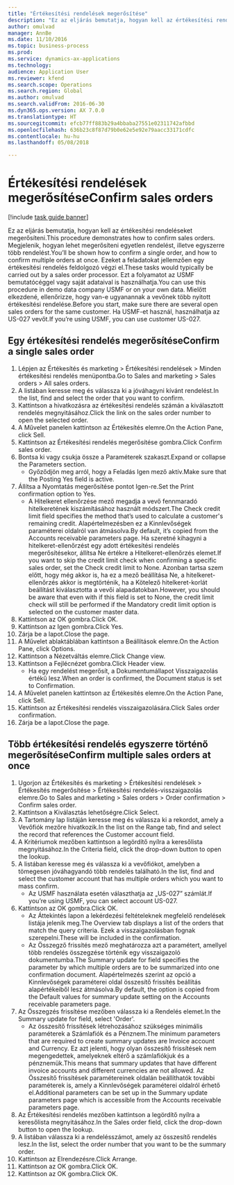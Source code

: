 ```yaml
--- 
title: "Értékesítési rendelések megerősítése"
description: "Ez az eljárás bemutatja, hogyan kell az értékesítési rendeléseket megerősíteni."
author: omulvad
manager: AnnBe
ms.date: 11/10/2016
ms.topic: business-process
ms.prod: 
ms.service: dynamics-ax-applications
ms.technology: 
audience: Application User
ms.reviewer: kfend
ms.search.scope: Operations
ms.search.region: Global
ms.author: omulvad
ms.search.validFrom: 2016-06-30
ms.dyn365.ops.version: AX 7.0.0
ms.translationtype: HT
ms.sourcegitcommit: efcb77ff883b29a4bbaba27551e02311742afbbd
ms.openlocfilehash: 636b23c8f87d79b0e62e5e92e79aacc33171cdfc
ms.contentlocale: hu-hu
ms.lasthandoff: 05/08/2018

---
```

# <a name="confirm-sales-orders"></a><span data-ttu-id="7466e-103">Értékesítési rendelések megerősítése</span><span class="sxs-lookup"><span data-stu-id="7466e-103">Confirm sales orders</span></span>

[!include [task guide banner](../../includes/task-guide-banner.md)]

<span data-ttu-id="7466e-104">Ez az eljárás bemutatja, hogyan kell az értékesítési rendeléseket megerősíteni.</span><span class="sxs-lookup"><span data-stu-id="7466e-104">This procedure demonstrates how to confirm sales orders.</span></span> <span data-ttu-id="7466e-105">Megjelenik, hogyan lehet megerősíteni egyetlen rendelést, illetve egyszerre több rendelést.</span><span class="sxs-lookup"><span data-stu-id="7466e-105">You’ll be shown how to confirm a single order, and how to confirm multiple orders at once.</span></span> <span data-ttu-id="7466e-106">Ezeket a feladatokat jellemzően egy értékesítési rendelés feldolgozó végzi el.</span><span class="sxs-lookup"><span data-stu-id="7466e-106">These tasks would typically be carried out by a sales order processor.</span></span> <span data-ttu-id="7466e-107">Ezt a folyamatot az USMF bemutatócéggel vagy saját adataival is használhatja.</span><span class="sxs-lookup"><span data-stu-id="7466e-107">You can use this procedure in demo data company USMF or on your own data.</span></span> <span data-ttu-id="7466e-108">Mielőtt elkezdené, ellenőrizze, hogy van-e ugyanannak a vevőnek több nyitott értékesítési rendelése.</span><span class="sxs-lookup"><span data-stu-id="7466e-108">Before you start, make sure there are several open sales orders for the same customer.</span></span> <span data-ttu-id="7466e-109">Ha USMF-et használ, használhatja az US-027 vevőt.</span><span class="sxs-lookup"><span data-stu-id="7466e-109">If you’re using USMF, you can use customer US-027.</span></span>


## <a name="confirm-a-single-sales-order"></a><span data-ttu-id="7466e-110">Egy értékesítési rendelés megerősítése</span><span class="sxs-lookup"><span data-stu-id="7466e-110">Confirm a single sales order</span></span>
1. <span data-ttu-id="7466e-111">Lépjen az Értékesítés és marketing > Értékesítési rendelések > Minden értékesítési rendelés menüpontba.</span><span class="sxs-lookup"><span data-stu-id="7466e-111">Go to Sales and marketing > Sales orders > All sales orders.</span></span>
2. <span data-ttu-id="7466e-112">A listában keresse meg és válassza ki a jóváhagyni kívánt rendelést.</span><span class="sxs-lookup"><span data-stu-id="7466e-112">In the list, find and select the order that you want to confirm.</span></span>
3. <span data-ttu-id="7466e-113">Kattintson a hivatkozásra az értékesítési rendelés számán a kiválasztott rendelés megnyitásához.</span><span class="sxs-lookup"><span data-stu-id="7466e-113">Click the link on the sales order number to open the selected order.</span></span>
4. <span data-ttu-id="7466e-114">A Művelet panelen kattintson az Értékesítés elemre.</span><span class="sxs-lookup"><span data-stu-id="7466e-114">On the Action Pane, click Sell.</span></span>
5. <span data-ttu-id="7466e-115">Kattintson az Értékesítési rendelés megerősítése gombra.</span><span class="sxs-lookup"><span data-stu-id="7466e-115">Click Confirm sales order.</span></span>
6. <span data-ttu-id="7466e-116">Bontsa ki vagy csukja össze a Paraméterek szakaszt.</span><span class="sxs-lookup"><span data-stu-id="7466e-116">Expand or collapse the Parameters section.</span></span>
    * <span data-ttu-id="7466e-117">Győződjön meg arról, hogy a Feladás Igen mező aktív.</span><span class="sxs-lookup"><span data-stu-id="7466e-117">Make sure that the Posting Yes field is active.</span></span>  
7. <span data-ttu-id="7466e-118">Állítsa a Nyomtatás megerősítése pontot Igen-re.</span><span class="sxs-lookup"><span data-stu-id="7466e-118">Set the Print confirmation option to Yes.</span></span>
    * <span data-ttu-id="7466e-119">A Hitelkeret ellenőrzése mező megadja a vevő fennmaradó hitelkeretének kiszámításához használt módszert.</span><span class="sxs-lookup"><span data-stu-id="7466e-119">The Check credit limit field specifies the method that’s used to calculate a customer's remaining credit.</span></span> <span data-ttu-id="7466e-120">Alapértelmezésben ez a Kinnlevőségek paraméterei oldalról van átmásolva.</span><span class="sxs-lookup"><span data-stu-id="7466e-120">By default, it’s copied from the Accounts receivable parameters page.</span></span> <span data-ttu-id="7466e-121">Ha szeretné kihagyni a hitelkeret-ellenőrzést egy adott értékesítési rendelés megerősítésekor, állítsa Ne értékre a Hitelkeret-ellenőrzés elemet.</span><span class="sxs-lookup"><span data-stu-id="7466e-121">If you want to skip the credit limit check when confirming a specific sales order, set the Check credit limit to None.</span></span> <span data-ttu-id="7466e-122">Azonban tartsa szem előtt, hogy még akkor is, ha ez a mező beállítása Ne, a hitelkeret-ellenőrzés akkor is megtörténik, ha a Kötelező hitelkeret-korlát beállítást kiválasztotta a vevői alapadatokban.</span><span class="sxs-lookup"><span data-stu-id="7466e-122">However, you should be aware that even with if this field is set to None, the credit limit check will still be performed if the Mandatory credit limit option is selected on the customer master data.</span></span>  
8. <span data-ttu-id="7466e-123">Kattintson az OK gombra.</span><span class="sxs-lookup"><span data-stu-id="7466e-123">Click OK.</span></span>
9. <span data-ttu-id="7466e-124">Kattintson az Igen gombra.</span><span class="sxs-lookup"><span data-stu-id="7466e-124">Click Yes.</span></span>
10. <span data-ttu-id="7466e-125">Zárja be a lapot.</span><span class="sxs-lookup"><span data-stu-id="7466e-125">Close the page.</span></span>
11. <span data-ttu-id="7466e-126">A Művelet ablaktáblában kattintson a Beállítások elemre.</span><span class="sxs-lookup"><span data-stu-id="7466e-126">On the Action Pane, click Options.</span></span>
12. <span data-ttu-id="7466e-127">Kattintson a Nézetváltás elemre.</span><span class="sxs-lookup"><span data-stu-id="7466e-127">Click Change view.</span></span>
13. <span data-ttu-id="7466e-128">Kattintson a Fejlécnézet gombra.</span><span class="sxs-lookup"><span data-stu-id="7466e-128">Click Header view.</span></span>
    * <span data-ttu-id="7466e-129">Ha egy rendelést megerősít, a Dokumentumállapot Visszaigazolás értékű lesz.</span><span class="sxs-lookup"><span data-stu-id="7466e-129">When an order is confirmed, the Document status is set to Confirmation.</span></span>  
14. <span data-ttu-id="7466e-130">A Művelet panelen kattintson az Értékesítés elemre.</span><span class="sxs-lookup"><span data-stu-id="7466e-130">On the Action Pane, click Sell.</span></span>
15. <span data-ttu-id="7466e-131">Kattintson az Értékesítési rendelés visszaigazolására.</span><span class="sxs-lookup"><span data-stu-id="7466e-131">Click Sales order confirmation.</span></span>
16. <span data-ttu-id="7466e-132">Zárja be a lapot.</span><span class="sxs-lookup"><span data-stu-id="7466e-132">Close the page.</span></span>

## <a name="confirm-multiple-sales-orders-at-once"></a><span data-ttu-id="7466e-133">Több értékesítési rendelés egyszerre történő megerősítése</span><span class="sxs-lookup"><span data-stu-id="7466e-133">Confirm multiple sales orders at once</span></span>
1. <span data-ttu-id="7466e-134">Ugorjon az Értékesítés és marketing > Értékesítési rendelések > Értékesítés megerősítése > Értékesítési rendelés-visszaigazolás elemre.</span><span class="sxs-lookup"><span data-stu-id="7466e-134">Go to Sales and marketing > Sales orders > Order confirmation > Confirm sales order.</span></span>
2. <span data-ttu-id="7466e-135">Kattintson a Kiválasztás lehetőségre.</span><span class="sxs-lookup"><span data-stu-id="7466e-135">Click Select.</span></span>
3. <span data-ttu-id="7466e-136">A Tartomány lap listáján keresse meg és válassza ki a rekordot, amely a Vevőfiók mezőre hivatkozik.</span><span class="sxs-lookup"><span data-stu-id="7466e-136">In the list on the Range tab, find and select the record that references the Customer account field.</span></span>
4. <span data-ttu-id="7466e-137">A Kritériumok mezőben kattintson a legördítő nyílra a keresőlista megnyitásához.</span><span class="sxs-lookup"><span data-stu-id="7466e-137">In the Criteria field, click the drop-down button to open the lookup.</span></span>
5. <span data-ttu-id="7466e-138">A listában keresse meg és válassza ki a vevőfiókot, amelyben a tömegesen jóváhagyandó több rendelés található.</span><span class="sxs-lookup"><span data-stu-id="7466e-138">In the list, find and select the customer account that has multiple orders which you want to mass confirm.</span></span>
    * <span data-ttu-id="7466e-139">Az USMF használata esetén választhatja az „US-027” számlát.</span><span class="sxs-lookup"><span data-stu-id="7466e-139">If you’re using USMF, you can select account US-027.</span></span>  
6. <span data-ttu-id="7466e-140">Kattintson az OK gombra.</span><span class="sxs-lookup"><span data-stu-id="7466e-140">Click OK.</span></span>
    * <span data-ttu-id="7466e-141">Az Áttekintés lapon a lekérdezési feltételeknek megfelelő rendelések listája jelenik meg.</span><span class="sxs-lookup"><span data-stu-id="7466e-141">The Overview tab displays a list of the orders that match the query criteria.</span></span> <span data-ttu-id="7466e-142">Ezek a visszaigazolásban fognak szerepelni.</span><span class="sxs-lookup"><span data-stu-id="7466e-142">These will be included in the confirmation.</span></span>  
    * <span data-ttu-id="7466e-143">Az Összegző frissítés mező meghatározza azt a paramétert, amellyel több rendelés összegzése történik egy visszaigazoló dokumentumba.</span><span class="sxs-lookup"><span data-stu-id="7466e-143">The Summary update for field specifies the parameter by which multiple orders are to be summarized into one confirmation document.</span></span> <span data-ttu-id="7466e-144">Alapértelmezés szerint az opció a Kinnlevőségek paraméterei oldal összesítő frissítés beállítás alapértékeiből lesz átmásolva.</span><span class="sxs-lookup"><span data-stu-id="7466e-144">By default, the option is copied from the Default values for summary update setting on the Accounts receivable parameters page.</span></span>  
7. <span data-ttu-id="7466e-145">Az Összegzés frissítése mezőben válassza ki a Rendelés elemet.</span><span class="sxs-lookup"><span data-stu-id="7466e-145">In the Summary update for field, select 'Order'.</span></span>
    * <span data-ttu-id="7466e-146">Az összesítő frissítések létrehozásához szükséges minimális paraméterek a Számlafiók és a Pénznem.</span><span class="sxs-lookup"><span data-stu-id="7466e-146">The minimum parameters that are required to create summary updates are Invoice account and Currency.</span></span> <span data-ttu-id="7466e-147">Ez azt jelenti, hogy olyan összesítő frissítések nem megengedettek, amelyeknek eltérő a számlafiókjuk és a pénznemük.</span><span class="sxs-lookup"><span data-stu-id="7466e-147">This means that summary updates that have different invoice accounts and different currencies are not allowed.</span></span> <span data-ttu-id="7466e-148">Az Összesítő frissítések paramétereinek oldalán beállíthatók további paraméterek is, amely a Kinnlevőségek paraméterei oldalról érhető el.</span><span class="sxs-lookup"><span data-stu-id="7466e-148">Additional parameters can be set up in the Summary update parameters page which is accessible from the Accounts receivable parameters page.</span></span>  
8. <span data-ttu-id="7466e-149">Az Értékesítési rendelés mezőben kattintson a legördítő nyílra a keresőlista megnyitásához.</span><span class="sxs-lookup"><span data-stu-id="7466e-149">In the Sales order field, click the drop-down button to open the lookup.</span></span>
9. <span data-ttu-id="7466e-150">A listában válassza ki a rendelésszámot, amely az összesítő rendelés lesz.</span><span class="sxs-lookup"><span data-stu-id="7466e-150">In the list, select the order number that you want to be the summary order.</span></span>
10. <span data-ttu-id="7466e-151">Kattintson az Elrendezésre.</span><span class="sxs-lookup"><span data-stu-id="7466e-151">Click Arrange.</span></span>
11. <span data-ttu-id="7466e-152">Kattintson az OK gombra.</span><span class="sxs-lookup"><span data-stu-id="7466e-152">Click OK.</span></span>
12. <span data-ttu-id="7466e-153">Kattintson az OK gombra.</span><span class="sxs-lookup"><span data-stu-id="7466e-153">Click OK.</span></span>


